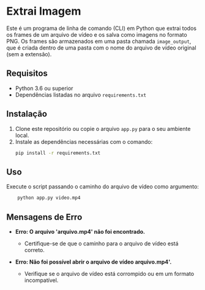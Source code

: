 # Extrai Imagem

Este é um programa de linha de comando (CLI) em Python que extrai todos os frames de um arquivo de vídeo e os salva como imagens no formato PNG. Os frames são armazenados em uma pasta chamada `image_output`, que é criada dentro de uma pasta com o nome do arquivo de vídeo original (sem a extensão).

## Requisitos

- Python 3.6 ou superior
- Dependências listadas no arquivo `requirements.txt`

## Instalação

1. Clone este repositório ou copie o arquivo `app.py` para o seu ambiente local.
2. Instale as dependências necessárias com o comando:
   ```bash
   pip install -r requirements.txt
   ```

## Uso

Execute o script passando o caminho do arquivo de vídeo como argumento:

```bash
    python app.py video.mp4
```

## Mensagens de Erro

- **Erro: O arquivo 'arquivo.mp4' não foi encontrado.**

  - Certifique-se de que o caminho para o arquivo de vídeo está correto.

- **Erro: Não foi possível abrir o arquivo de vídeo arquivo.mp4'.**

  - Verifique se o arquivo de vídeo está corrompido ou em um formato incompatível.
